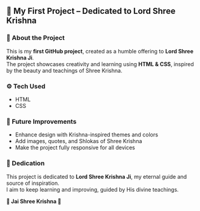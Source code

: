 ## 🦚 My First Project – Dedicated to Lord Shree Krishna

### 📖 About the Project
This is my **first GitHub project**, created as a humble offering to **Lord Shree Krishna Ji**.  
The project showcases creativity and learning using **HTML & CSS**, inspired by the beauty and teachings of Shree Krishna.

### ⚙️ Tech Used
- HTML
- CSS

### 🌱 Future Improvements
- Enhance design with Krishna-inspired themes and colors
- Add images, quotes, and Shlokas of Shree Krishna
- Make the project fully responsive for all devices

### 🙏 Dedication
This project is dedicated to **Lord Shree Krishna Ji**, my eternal guide and source of inspiration.  
I aim to keep learning and improving, guided by His divine teachings.

**💙 Jai Shree Krishna 🙏**
